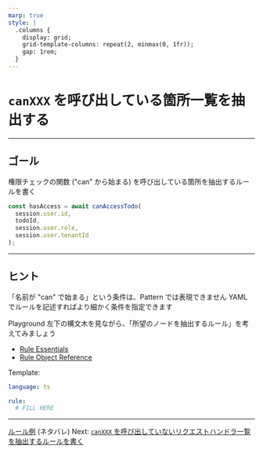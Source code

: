 ```yaml
---
marp: true
style: |
  .columns {
    display: grid;
    grid-template-columns: repeat(2, minmax(0, 1fr));
    gap: 1rem;
  }
---
```


# `canXXX` を呼び出している箇所一覧を抽出する

---

## ゴール

権限チェックの関数 ("can" から始まる) を呼び出している箇所を抽出するルールを書く

```ts
const hasAccess = await canAccessTodo(
  session.user.id,
  todoId,
  session.user.role,
  session.user.tenantId
);
```

---

## ヒント

「名前が "can" で始まる」という条件は、Pattern では表現できません
YAML でルールを記述すればより細かく条件を指定できます

Playground 左下の構文木を見ながら、「所望のノードを抽出するルール」を考えてみましょう

- [Rule Essentials](https://ast-grep.github.io/guide/rule-config.html)
- [Rule Object Reference](https://ast-grep.github.io/reference/rule.html)

Template:
```yaml
language: ts

rule:
  # FILL HERE
```

---

[ルール例](./02-03-authz-function-calls-answer.md) (ネタバレ)
Next: [`canXXX` を呼び出していないリクエストハンドラ一覧を抽出するルールを書く](./02-04-integrate.md)
